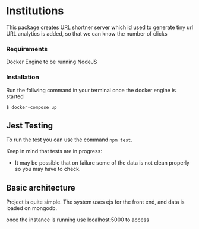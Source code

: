 # Institutions

This package creates URL shortner server which id used to generate tiny url 
URL analytics is added, so that we can know the number of clicks 

### Requirements

Docker Engine to be running
NodeJS 


### Installation

Run the follwing command in your terminal once the docker engine is started

```sh
$ docker-compose up
```

## Jest Testing

To run the test you can use the command `npm test`.

Keep in mind that tests are in progress: 

* It may be possible that on failure some of the data is not clean properly so you may have to check. 


## Basic architecture

Project is quite simple. The system uses ejs for the front end, and data is loaded on mongodb. 

once the instance is running use localhost:5000 to access 